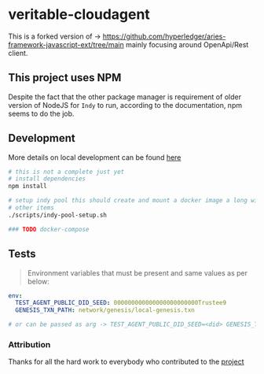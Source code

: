 # veritable-cloudagent

This is a forked version of -> https://github.com/hyperledger/aries-framework-javascript-ext/tree/main mainly focusing around OpenApi/Rest client.

## This project uses NPM
Despite the fact that the other package manager is requirement of older version of NodeJS for `Indy` to run, according to the documentation, npm seems to do the job.

## Development
More details on local development can be found [here](https://github.com/hyperledger/aries-framework-javascript/blob/main/DEVREADME.md)


```sh
# this is not a complete just yet
# install dependencies
npm install

# setup indy pool this should create and mount a docker image a long with
# other items
./scripts/indy-pool-setup.sh

### TODO docker-compose
```

## Tests
> Environment variables that must be present and same values as per below:
```yml
env:
  TEST_AGENT_PUBLIC_DID_SEED: 000000000000000000000000Trustee9
  GENESIS_TXN_PATH: network/genesis/local-genesis.txn

# or can be passed as arg -> TEST_AGENT_PUBLIC_DID_SEED=<did> GENESIS_TXN_PATH=<path> npm run test
```

### Attribution
Thanks for all the hard work to everybody who contributed to the [project](https://github.com/hyperledger/aries-framework-javascript-ext/tree/main)
